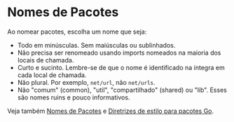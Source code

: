 # Nomes de Pacotes

Ao nomear pacotes, escolha um nome que seja:

- Todo em minúsculas. Sem maiúsculas ou sublinhados.
- Não precisa ser renomeado usando imports nomeados na maioria dos locais de chamada.
- Curto e sucinto. Lembre-se de que o nome é identificado na íntegra em cada local de chamada.
- Não plural. Por exemplo, `net/url`, não `net/urls`.
- Não "comum" (common), "util", "compartilhado" (shared) ou "lib". Esses são nomes ruins e pouco informativos.

Veja também [Nomes de Pacotes] e [Diretrizes de estilo para pacotes Go].

  [Nomes de Pacotes]: https://blog.golang.org/package-names
  [Diretrizes de estilo para pacotes Go]: https://rakyll.org/style-packages/
